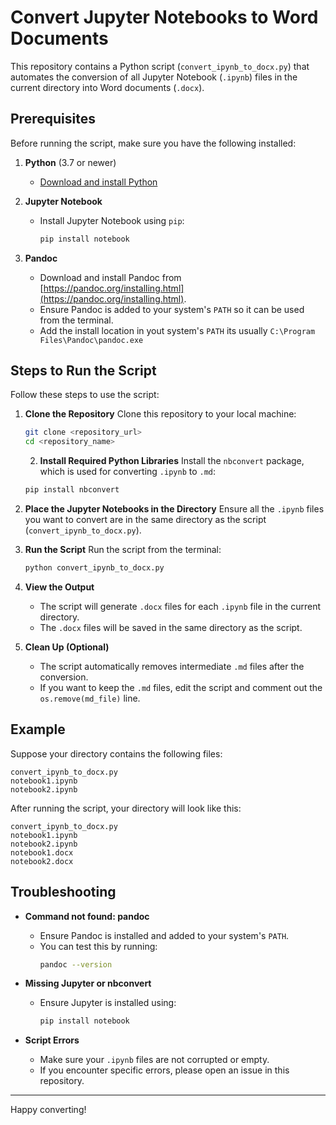 # Convert Jupyter Notebooks to Word Documents

This repository contains a Python script (`convert_ipynb_to_docx.py`) that automates the conversion of all Jupyter Notebook (`.ipynb`) files in the current directory into Word documents (`.docx`).

## Prerequisites

Before running the script, make sure you have the following installed:

1. **Python** (3.7 or newer)
   - [Download and install Python](https://www.python.org/downloads/)

2. **Jupyter Notebook**
   - Install Jupyter Notebook using `pip`:
     ```bash
     pip install notebook
     ```

3. **Pandoc**
   - Download and install Pandoc from [https://pandoc.org/installing.html](https://pandoc.org/installing.html).
   - Ensure Pandoc is added to your system's `PATH` so it can be used from the terminal.
   - Add the install location in yout system's `PATH` its usually `‪C:\Program Files\Pandoc\pandoc.exe`

## Steps to Run the Script

Follow these steps to use the script:

1. **Clone the Repository**
   Clone this repository to your local machine:
   ```bash
   git clone <repository_url>
   cd <repository_name>
   ```

   2. **Install Required Python Libraries**
   Install the `nbconvert` package, which is used for converting `.ipynb` to `.md`:
   ```bash
   pip install nbconvert
   ```

3. **Place the Jupyter Notebooks in the Directory**
   Ensure all the `.ipynb` files you want to convert are in the same directory as the script (`convert_ipynb_to_docx.py`).

4. **Run the Script**
   Run the script from the terminal:
   ```bash
   python convert_ipynb_to_docx.py
   ```

5. **View the Output**
   - The script will generate `.docx` files for each `.ipynb` file in the current directory.
   - The `.docx` files will be saved in the same directory as the script.

6. **Clean Up (Optional)**
   - The script automatically removes intermediate `.md` files after the conversion.
   - If you want to keep the `.md` files, edit the script and comment out the `os.remove(md_file)` line.

## Example

Suppose your directory contains the following files:

```plaintext
convert_ipynb_to_docx.py
notebook1.ipynb
notebook2.ipynb
```

After running the script, your directory will look like this:

```plaintext
convert_ipynb_to_docx.py
notebook1.ipynb
notebook2.ipynb
notebook1.docx
notebook2.docx
```

## Troubleshooting

- **Command not found: pandoc**
  - Ensure Pandoc is installed and added to your system's `PATH`.
  - You can test this by running:
    ```bash
    pandoc --version
    ```

- **Missing Jupyter or nbconvert**
  - Ensure Jupyter is installed using:
    ```bash
    pip install notebook
    ```

- **Script Errors**
  - Make sure your `.ipynb` files are not corrupted or empty.
  - If you encounter specific errors, please open an issue in this repository.

---

Happy converting!
